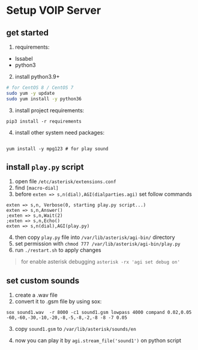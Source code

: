 # Setup VOIP Server

## get started

1. requirements:
  - Issabel
  - python3

2. install python3.9+

```bash
# for CentOS 8 / CentOS 7
sudo yum -y update
sudo yum install -y python36
```

3. install project requirements:
```
pip3 install -r requirements
```

4. install other system need packages:
```

yum install -y mpg123 # for play sound

```

## install `play.py` script

1. open file `/etc/asterisk/extensions.conf`
2. find `[macro-dial]`
3. before `exten => s,n(dial),AGI(dialparties.agi)` set follow commands
```
exten => s,n, Verbose(0, starting play.py script...)
exten => s,n,Answer()
;exten => s,n,Wait(2)
;exten => s,n,Echo()
exten => s,n(dial),AGI(play.py)
``` 
4. then copy `play.py` file into `/var/lib/asterisk/agi-bin/` directory
5. set permission with `chmod 777 /var/lib/asterisk/agi-bin/play.py`
6. run `./restart.sh` to apply changes

> for enable asterisk debugging `asterisk -rx 'agi set debug on'`


## set custom sounds

1. create a .wav file
2. convert it to .gsm file by using sox:
```
sox sound1.wav  -r 8000 -c1 sound1.gsm lowpass 4000 compand 0.02,0.05 -60,-60,-30,-10,-20,-8,-5,-8,-2,-8 -8 -7 0.05
```
3. copy `sound1.gsm` to `/var/lib/asterisk/sounds/en`

4. now you can play it by `agi.stream_file('sound1')` on python script
